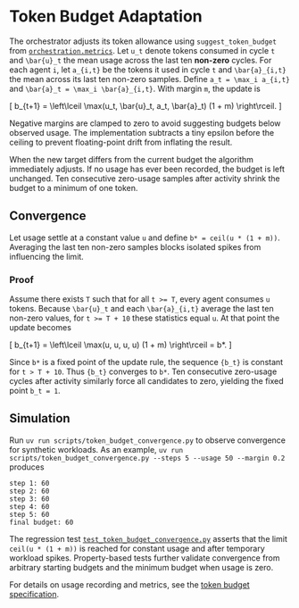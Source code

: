 # Token Budget Adaptation

The orchestrator adjusts its token allowance using
`suggest_token_budget` from
[`orchestration.metrics`](../../src/autoresearch/orchestration/metrics.py).
Let `u_t` denote tokens consumed in cycle `t` and `\bar{u}_t` the mean
usage across the last ten **non-zero** cycles. For each agent `i`, let
`a_{i,t}` be the tokens it used in cycle `t` and `\bar{a}_{i,t}` the
mean across its last ten non-zero samples. Define `a_t = \max_i a_{i,t}`
and `\bar{a}_t = \max_i \bar{a}_{i,t}`. With margin `m`, the update is

\[
b_{t+1} = \left\lceil \max(u_t, \bar{u}_t, a_t, \bar{a}_t) (1 + m) \right\rceil.
\]

Negative margins are clamped to zero to avoid suggesting budgets below
observed usage. The implementation subtracts a tiny epsilon before the
ceiling to prevent floating-point drift from inflating the result.

When the new target differs from the current budget the algorithm
immediately adjusts. If no usage has ever been recorded, the budget is
left unchanged. Ten consecutive zero-usage samples after activity shrink
the budget to a minimum of one token.

## Convergence

Let usage settle at a constant value `u` and define
`b* = ceil(u * (1 + m))`. Averaging the last ten non-zero samples blocks
isolated spikes from influencing the limit.

### Proof

Assume there exists `T` such that for all `t >= T`, every agent consumes
`u` tokens. Because `\bar{u}_t` and each `\bar{a}_{i,t}` average the last
ten non-zero values, for `t >= T + 10` these statistics equal `u`. At that
point the update becomes

\[
b_{t+1} = \left\lceil \max(u, u, u, u) (1 + m) \right\rceil = b*.
\]

Since `b*` is a fixed point of the update rule, the sequence `{b_t}` is
constant for `t > T + 10`. Thus `{b_t}` converges to `b*`. Ten consecutive
zero-usage cycles after activity similarly force all candidates to zero,
yielding the fixed point `b_t = 1`.

## Simulation

Run `uv run scripts/token_budget_convergence.py` to observe convergence
for synthetic workloads. As an example,
`uv run scripts/token_budget_convergence.py --steps 5 --usage 50 --margin 0.2`
produces
```
step 1: 60
step 2: 60
step 3: 60
step 4: 60
step 5: 60
final budget: 60
```

The regression test [`test_token_budget_convergence.py`][tb-test]
asserts that the limit `ceil(u * (1 + m))` is reached for constant usage
and after temporary workload spikes. Property-based tests further validate
convergence from arbitrary starting budgets and the minimum budget when
usage is zero.

 For details on usage recording and metrics, see the
 [token budget specification](../token_budget_spec.md).

[tb-test]: ../../tests/unit/test_token_budget_convergence.py
